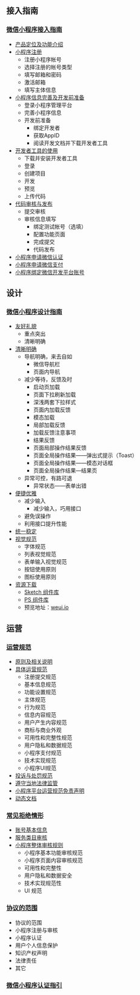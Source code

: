 ## 接入指南

### [微信小程序接入指南](https://mp.weixin.qq.com/debug/wxadoc/introduction/)

- [产品定位及功能介绍](https://mp.weixin.qq.com/debug/wxadoc/introduction/#产品定位及功能介绍)
- [小程序注册](https://mp.weixin.qq.com/debug/wxadoc/introduction/)
  - 注册小程序帐号
  - 选择注册的帐号类型
  - 填写邮箱和密码
  - 激活邮箱
  - 填写主体信息
- [小程序信息完善及开发前准备](https://mp.weixin.qq.com/debug/wxadoc/introduction/#小程序信息完善及开发前准备)
  - 登录小程序管理平台
  - 完善小程序信息
  - 开发前准备
    - 绑定开发者
    - 获取AppID
    - 阅读开发文档并下载开发者工具
- [开发者工具的使用](https://mp.weixin.qq.com/debug/wxadoc/introduction/#开发者工具的使用)
  - 下载并安装开发者工具
  - 登录
  - 创建项目
  - 开发
  - 预览
  - 上传代码
- [代码审核与发布](https://mp.weixin.qq.com/debug/wxadoc/introduction/#代码审核与发布)
  - 提交审核
  - 审核信息填写
    - 绑定测试帐号（选填）
    - 配置功能页面
    - 完成提交
    - 代码发布
- [小程序申请微信认证](https://mp.weixin.qq.com/debug/wxadoc/introduction/?t=20161107#小程序申请微信认证)
- [小程序申请微信支付](https://mp.weixin.qq.com/debug/wxadoc/introduction/?t=20161107#小程序申请微信支付)
- [小程序绑定微信开发平台账号](https://mp.weixin.qq.com/debug/wxadoc/introduction/?t=20161107#小程序绑定微信开放平台帐号)


## 设计

### [微信小程序设计指南](https://mp.weixin.qq.com/debug/wxadoc/design/index.html)

- [友好礼貌](https://mp.weixin.qq.com/debug/wxadoc/design/#友好礼貌)
  - 重点突出
  - 清晰明确
- [清晰明确](https://mp.weixin.qq.com/debug/wxadoc/design/#清晰明确)
  - 导航明确，来去自如
    - 微信导航栏
    - 页面内导航
  - 减少等待，反馈及时
    - 启动页加载
    - 页面下拉刷新加载
    - 深浅两套下拉样式
    - 页面内加载反馈
    - 模态加载
    - 局部加载反馈
    - 加载反馈注意事项
    - 结果反馈
    - 页面局部操作结果反馈
    - 页面全局操作结果——弹出式提示（Toast）
    - 页面全局操作结果——模态对话框
    - 页面全局操作结果—结果页
  - 异常可控，有路可退
    - 异常状态——表单出错
- [便捷优雅](https://mp.weixin.qq.com/debug/wxadoc/design/#便捷优雅)
  - 减少输入
    - 减少输入，巧用接口
  - 避免误操作
  - 利用接口提升性能
- [统一稳定](https://mp.weixin.qq.com/debug/wxadoc/design/#统一稳定)
- [视觉规范](https://mp.weixin.qq.com/debug/wxadoc/design/#视觉规范)
  - 字体规范
  - 列表视觉规范
  - 表单输入视觉规范
  - 按钮使用原则
  - 图标使用原则
- [资源下载](https://mp.weixin.qq.com/debug/wxadoc/design/#资源下载)
  - [Sketch 组件库](https://wximg.gtimg.com/shake_tv/mina/WEUI_1_0_Sketch.zip)
  - [PS 组件库](https://wximg.gtimg.com/shake_tv/mina/WeUI1.0.psd.zip)
  - 预览地址：[weui.io](https://weui.io)

## 运营

### [运营规范](https://mp.weixin.qq.com/debug/wxadoc/product/)

- [原则及相关说明](https://mp.weixin.qq.com/debug/wxadoc/product/#一、原则及相关说明)
- [具体运营规范](https://mp.weixin.qq.com/debug/wxadoc/product/#二、具体运营规范)
  - 注册提交规范
  - 基本信息规范
  - 功能设置规范
  - 主体规范
  - 行为规范
  - 信息内容规范
  - 用户产生内容规范
  - 商标与商业外观
  - 可用性和完整性规范
  - 用户隐私和数据规范
  - 小程序支付规范
  - 技术实现规范
  - 小程序UI规范
- [投诉与处罚规范](https://mp.weixin.qq.com/debug/wxadoc/product/#三、投诉与处罚规范)
- [遵守当地法律监管](https://mp.weixin.qq.com/debug/wxadoc/product/#四、遵守当地法律监管)
- [小程序平台运营规范免责声明](https://mp.weixin.qq.com/debug/wxadoc/product/#五、小程序平台运营规范免责声明)
- [动态文档](https://mp.weixin.qq.com/debug/wxadoc/product/#六、动态文档)

### [常见拒绝情形](https://mp.weixin.qq.com/debug/wxadoc/product/reject.html)

- [账号基本信息](https://mp.weixin.qq.com/debug/wxadoc/product/reject.html#1帐号基本信息)
- [服务类目审核](https://mp.weixin.qq.com/debug/wxadoc/product/reject.html#2服务类目审核)
- [小程序整体审核规则](https://mp.weixin.qq.com/debug/wxadoc/product/reject.html#3小程序整体审核规则)
  - 小程序基本功能审核规范
  - 小程序页面内容审核规范
  - 可用性和完整性
  - 用户隐私和数据安全
  - 技术实现规范性
  - UI 规范

### [协议的范围](https://mp.weixin.qq.com/debug/wxadoc/product/service.html)

- 协议的范围
- 小程序注册与审核
- 小程序认证
- 用户个人信息保护
- 知识产权声明
- 法律责任
- 其它

### [微信小程序认证指引](https://mp.weixin.qq.com/debug/wxadoc/product/renzheng.htmlÏ)

